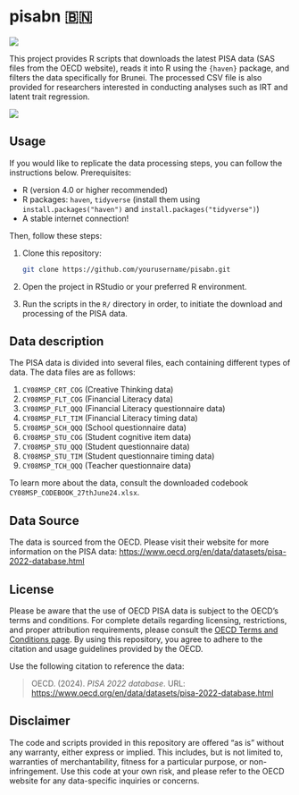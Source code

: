 
<!-- README.md is generated from README.Rmd. Please edit that file -->

# pisabn 🇧🇳

<!-- badges: start -->

![](https://img.shields.io/badge/brunei-yakin-yellow)
<!-- badges: end -->

This project provides R scripts that downloads the latest PISA data (SAS
files from the OECD website), reads it into R using the `{haven}`
package, and filters the data specifically for Brunei. The processed CSV
file is also provided for researchers interested in conducting analyses
such as IRT and latent trait regression.

[![](https://cdngnfi2.sgp1.digitaloceanspaces.com/seasia/uploads/images/11393/410661437-17973551441635058-4175323627004018976-n-1jpg)](https://seasia.co/2024/01/01/two-southeast-asian-countries-seize-the-worlds-35-highest-pisa-scores)

## Usage

If you would like to replicate the data processing steps, you can follow
the instructions below. Prerequisites:

- R (version 4.0 or higher recommended)
- R packages: `haven`, `tidyverse` (install them using
  `install.packages("haven")` and `install.packages("tidyverse")`)
- A stable internet connection!

Then, follow these steps:

1.  Clone this repository:

    ``` bash
    git clone https://github.com/yourusername/pisabn.git
    ```

2.  Open the project in RStudio or your preferred R environment.

3.  Run the scripts in the `R/` directory in order, to initiate the
    download and processing of the PISA data.

## Data description

The PISA data is divided into several files, each containing different
types of data. The data files are as follows:

1.  `CY08MSP_CRT_COG` (Creative Thinking data)
2.  `CY08MSP_FLT_COG` (Financial Literacy data)
3.  `CY08MSP_FLT_QQQ` (Financial Literacy questionnaire data)
4.  `CY08MSP_FLT_TIM` (Financial Literacy timing data)
5.  `CY08MSP_SCH_QQQ` (School questionnaire data)
6.  `CY08MSP_STU_COG` (Student cognitive item data)
7.  `CY08MSP_STU_QQQ` (Student questionnaire data)
8.  `CY08MSP_STU_TIM` (Student questionnaire timing data)
9.  `CY08MSP_TCH_QQQ` (Teacher questionnaire data)

To learn more about the data, consult the downloaded codebook
`CY08MSP_CODEBOOK_27thJune24.xlsx`.

## Data Source

The data is sourced from the OECD. Please visit their website for more
information on the PISA data:
<https://www.oecd.org/en/data/datasets/pisa-2022-database.html>

## License

Please be aware that the use of OECD PISA data is subject to the OECD’s
terms and conditions. For complete details regarding licensing,
restrictions, and proper attribution requirements, please consult the
[OECD Terms and Conditions
page](https://www.oecd.org/en/about/terms-conditions.html). By using
this repository, you agree to adhere to the citation and usage
guidelines provided by the OECD.

Use the following citation to reference the data:

> OECD. (2024). *PISA 2022 database*. URL:
> <https://www.oecd.org/en/data/datasets/pisa-2022-database.html>

## Disclaimer

The code and scripts provided in this repository are offered “as is”
without any warranty, either express or implied. This includes, but is
not limited to, warranties of merchantability, fitness for a particular
purpose, or non-infringement. Use this code at your own risk, and please
refer to the OECD website for any data-specific inquiries or concerns.
